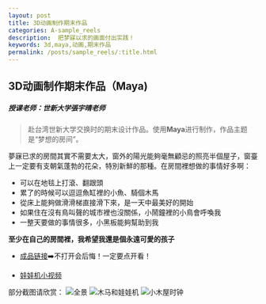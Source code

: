 ```yaml
---
layout: post
title: 3D动画制作期末作品
categories: A-sample_reels
description:  把梦寐以求的画面付出实践！
keywords: 3d,maya,动画,期末作品
permalink: /posts/sample_reels/:title.html
---  
```

## 3D动画制作期末作品（Maya)
##### 授课老师：世新大学張宇晴老师
 
> 赴台湾世新大学交换时的期末设计作品。使用**Maya**进行制作，作品主题是“梦想的房间”。

夢寐已求的房間其實不需要太大，窗外的陽光能夠毫無顧忌的照亮半個屋子，窗臺上一定要有支朝氣蓬勃的花朵，特別新鮮的那種。在房間裡想做的事情好多啊：

- 可以在地毯上打滾、翻跟頭
- 累了的時候可以逗逗魚缸裡的小魚、騎個木馬
- 從床上能夠做滑滑梯直接滑下來，是一天中最美好的開始
- 如果住在沒有鳥叫聲的城市裡也沒關係，小鬧鐘裡的小鳥會呼喚我
- 一整天要做的事情很多，小黑板能夠幫助到我

**至少在自己的房間裡，我希望我還是個永遠可愛的孩子**

- [成品链接](https://sketchfab.com/3d-models/bingxin70aaroom-7a474f2672a044eaaa8e0024b95717c2)➡️不打开会后悔！一定要点开看！

- [娃娃机小视频](https://v.youku.com/v_show/id_XNDExODg5NjMyNA==.html?spm=a2h3j.8428770.3416059.1)


部分截图请欣赏：
![全景](https://upload-images.jianshu.io/upload_images/14204282-848e642b15d8d98d.png?imageMogr2/auto-orient/strip%7CimageView2/2/w/1240)
![木马和娃娃机](https://upload-images.jianshu.io/upload_images/14204282-f0e63f7233a046c5.png?imageMogr2/auto-orient/strip%7CimageView2/2/w/1240)
![小木屋时钟](https://upload-images.jianshu.io/upload_images/14204282-a2263da80b565d82.png?imageMogr2/auto-orient/strip%7CimageView2/2/w/1240)
